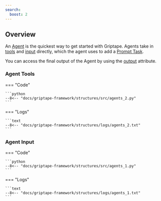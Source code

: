 ```yaml
---
search:
  boost: 2
---
```


## Overview

An [Agent](../../reference/griptape/structures/agent.md) is the quickest way to get started with Griptape.
Agents take in [tools](../../reference/griptape/structures/agent.md#griptape.structures.agent.Agent.tools) and [input](../../reference/griptape/structures/agent.md#griptape.structures.agent.Agent.input)
directly, which the agent uses to add a [Prompt Task](./tasks.md#prompt-task).

You can access the final output of the Agent by using the [output](../../reference/griptape/structures/structure.md#griptape.structures.structure.Structure.output) attribute.

### Agent Tools

=== "Code"

    ```python
    --8<-- "docs/griptape-framework/structures/src/agents_2.py"
    ```

=== "Logs"

    ```text
    --8<-- "docs/griptape-framework/structures/logs/agents_2.txt"
    ```

### Agent Input

=== "Code"

    ```python
    --8<-- "docs/griptape-framework/structures/src/agents_1.py"
    ```

=== "Logs"

    ```text
    --8<-- "docs/griptape-framework/structures/logs/agents_1.txt"
    ```
